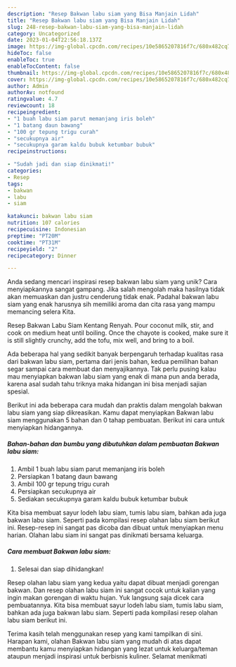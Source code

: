 ```yaml
---
description: "Resep Bakwan labu siam yang Bisa Manjain Lidah"
title: "Resep Bakwan labu siam yang Bisa Manjain Lidah"
slug: 248-resep-bakwan-labu-siam-yang-bisa-manjain-lidah
category: Uncategorized
date: 2023-01-04T22:56:18.137Z
image: https://img-global.cpcdn.com/recipes/10e5865207816f7c/680x482cq70/bakwan-labu-siam-foto-resep-utama.jpg
hideToc: false
enableToc: true
enableTocContent: false
thumbnail: https://img-global.cpcdn.com/recipes/10e5865207816f7c/680x482cq70/bakwan-labu-siam-foto-resep-utama.jpg
cover: https://img-global.cpcdn.com/recipes/10e5865207816f7c/680x482cq70/bakwan-labu-siam-foto-resep-utama.jpg
author: Admin
authorAv: notfound
ratingvalue: 4.7
reviewcount: 18
recipeingredient:
- "1 buah labu siam parut memanjang iris boleh"
- "1 batang daun bawang"
- "100 gr tepung trigu curah"
- "secukupnya air"
- "secukupnya garam kaldu bubuk ketumbar bubuk"
recipeinstructions:

- "Sudah jadi dan siap dinikmati!"
categories:
- Resep
tags:
- bakwan
- labu
- siam

katakunci: bakwan labu siam 
nutrition: 107 calories
recipecuisine: Indonesian
preptime: "PT20M"
cooktime: "PT31M"
recipeyield: "2"
recipecategory: Dinner

---
```





Anda sedang mencari inspirasi resep bakwan labu siam yang unik? Cara menyiapkannya sangat gampang. Jika salah mengolah maka hasilnya tidak akan memuaskan dan justru cenderung tidak enak. Padahal bakwan labu siam yang enak harusnya sih memiliki aroma dan cita rasa yang mampu memancing selera Kita.





Resep Bakwan Labu Siam Kentang Renyah. Pour coconut milk, stir, and cook on medium heat until boiling. Once the chayote is cooked, make sure it is still slightly crunchy, add the tofu, mix well, and bring to a boil.

Ada beberapa hal yang sedikit banyak berpengaruh terhadap kualitas rasa dari bakwan labu siam, pertama dari jenis bahan, kedua pemilihan bahan segar sampai cara membuat dan menyajikannya. Tak perlu pusing kalau mau menyiapkan bakwan labu siam yang enak di mana pun anda berada, karena asal sudah tahu triknya maka hidangan ini bisa menjadi sajian spesial.






Berikut ini ada beberapa cara mudah dan praktis dalam mengolah bakwan labu siam yang siap dikreasikan. Kamu dapat menyiapkan Bakwan labu siam menggunakan 5 bahan dan 0 tahap pembuatan. Berikut ini cara untuk menyiapkan hidangannya.

<!--inarticleads1-->

##### Bahan-bahan dan bumbu yang dibutuhkan dalam pembuatan Bakwan labu siam:

1. Ambil 1 buah labu siam parut memanjang iris boleh
1. Persiapkan 1 batang daun bawang
1. Ambil 100 gr tepung trigu curah
1. Persiapkan secukupnya air
1. Sediakan secukupnya garam kaldu bubuk ketumbar bubuk


Kita bisa membuat sayur lodeh labu siam, tumis labu siam, bahkan ada juga bakwan labu siam. Seperti pada kompilasi resep olahan labu siam berikut ini. Resep-resep ini sangat pas dicoba dan dibuat untuk menyiapkan menu harian. Olahan labu siam ini sangat pas dinikmati bersama keluarga. 

<!--inarticleads2-->

##### Cara membuat Bakwan labu siam:


1. Selesai dan siap dihidangkan!

Resep olahan labu siam yang kedua yaitu dapat dibuat menjadi gorengan bakwan. Dan resep olahan labu siam ini sangat cocok untuk kalian yang ingin makan gorengan di waktu hujan. Yuk langsung saja dicek cara pembuatannya. Kita bisa membuat sayur lodeh labu siam, tumis labu siam, bahkan ada juga bakwan labu siam. Seperti pada kompilasi resep olahan labu siam berikut ini. 

Terima kasih telah menggunakan resep yang kami tampilkan di sini. Harapan kami, olahan Bakwan labu siam yang mudah di atas dapat membantu kamu menyiapkan hidangan yang lezat untuk keluarga/teman ataupun menjadi inspirasi untuk berbisnis kuliner. Selamat menikmati
